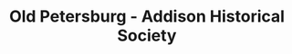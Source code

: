 ---
layout: repo
title: "Old Petersburg - Addison Historical Society"
id: 13043
permalink: repos/13043/
---